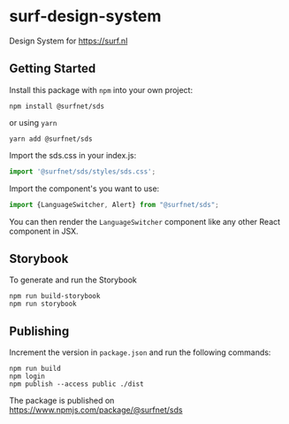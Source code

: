 # surf-design-system

Design System for https://surf.nl

## Getting Started

Install this package with `npm` into your own project:
```shell
npm install @surfnet/sds
```
or using `yarn`
```shell
yarn add @surfnet/sds
```
Import the sds.css in your index.js:
```js
import '@surfnet/sds/styles/sds.css';
```
Import the component's you want to use:
```js
import {LanguageSwitcher, Alert} from "@surfnet/sds";
```
You can then render the `LanguageSwitcher` component like any other React component in JSX.

## Storybook

To generate and run the Storybook
```
npm run build-storybook
npm run storybook
```

## Publishing

Increment the version in `package.json` and run the following commands:
```
npm run build
npm login
npm publish --access public ./dist
```
The package is published on https://www.npmjs.com/package/@surfnet/sds